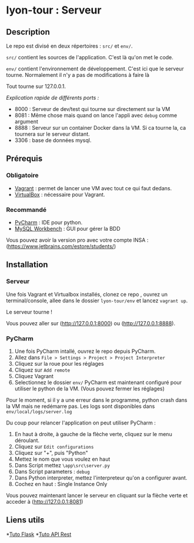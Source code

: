 # lyon-tour : Serveur

## Description

Le repo est divisé en deux répertoires : ```src/``` et ```env/```.

```src/``` contient les sources de l'application. C'est là qu'on met le code.

```env/``` contient l'environnement de développement. 
C'est ici que le serveur tourne. Normalement il n'y a pas de modifications à faire là

Tout tourne sur 127.0.0.1.

*Explication rapide de différents ports :*
  * 8000 : Serveur de dev/test qui tourne sur directement sur la VM
  * 8081 : Même chose mais quand on lance l'appli avec ```debug``` comme argument
  * 8888 : Serveur sur un container Docker dans la VM. Si ca tourne la, ca tournera sur le serveur distant.
  * 3306 : base de données mysql.


## Prérequis

### Obligatoire 
  * [Vagrant](https://www.vagrantup.com/downloads.html) : permet de lancer une VM avec tout ce qui faut dedans.
  * [VirtualBox](https://www.virtualbox.org/wiki/Download) : nécessaire pour Vagrant.

### Recommandé
  * [PyCharm](https://www.jetbrains.com/pycharm/download/) : IDE pour python.
  * [MySQL Workbench](http://dev.mysql.com/downloads/workbench/#downloads) : GUI pour gérer la BDD

Vous pouvez avoir la version pro avec votre compte INSA : (https://www.jetbrains.com/estore/students/)

## Installation

### Serveur
Une fois Vagrant et Virtualbox installés, clonez ce repo ,
ouvrez un terminal/console, allee dans le dossier ```lyon-tour/env``` et lancez ```vagrant up```.

Le serveur tourne ! 

Vous pouvez aller sur (http://127.0.0.1:8000) ou (http://127.0.0.1:8888).

### PyCharm
 1. Une fois PyCharm intallé, ouvrez le repo depuis PyCharm.
 2. Allez dans ```File > Settings > Project > Project Interpreter```
 3. Cliquez sur la roue pour les réglages
 4. Cliquez sur ```Add remote```
 5. Cliquez Vagrant
 6. Selectionnez le dossier ```env/```
PyCharm est maintenant configuré pour utiliser le python de la VM. (Vous pouvez fermer les réglages)

Pour le moment, si il y a une erreur dans le programme, python crash dans la VM mais ne redémarre pas.
Les logs sont disponibles dans ```env/local/logs/server.log```

Du coup pour relancer l'application on peut utiliser PyCharm : 
  1. En haut à droite, à gauche de la flèche verte, cliquez sur le menu déroulant.
  2. Cliquez sur ```Edit configurations```
  3. Cliquez sur "+", puis "Python"
  4. Mettez le nom que vous voulez en haut
  5. Dans Script mettez ```\app\src\server.py```
  6. Dans Script parameters : ```debug```
  7. Dans Python interpreter, mettez l'interpreteur qu'on a configurer avant.
  8. Cochez en haut : Single Instance Only
 
Vous pouvez maintenant lancer le serveur en cliquant sur la flèche verte et acceder à (http://127.0.0.1:8081)

## Liens utils

  *[Tuto Flask](http://flask.pocoo.org/docs/0.10/quickstart/)
  *[Tuto API Rest](https://flask-restful.readthedocs.org/en/0.3.2/quickstart.html)





